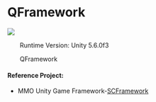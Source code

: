 # QFramework

![](./DocRes/1.png)

&emsp;&emsp;Runtime Version: Unity 5.6.0f3<br>

&emsp;&emsp;QFramework



#### Reference Project:
* MMO Unity Game Framework-[SCFramework](https://github.com/SnowCold/SCFramework_Engine)